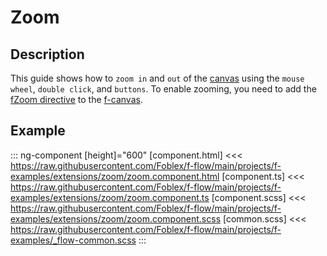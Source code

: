 ﻿# Zoom

## Description

This guide shows how to `zoom in` and `out` of the [canvas](./docs/f-canvas-component) using the `mouse wheel`, `double click`, and `buttons`.
To enable zooming, you need to add the [fZoom directive](./docs/f-zoom-directive) to the [f-canvas](./docs/f-canvas-component).

## Example

::: ng-component <zoom></zoom> [height]="600"
[component.html] <<< https://raw.githubusercontent.com/Foblex/f-flow/main/projects/f-examples/extensions/zoom/zoom.component.html
[component.ts] <<< https://raw.githubusercontent.com/Foblex/f-flow/main/projects/f-examples/extensions/zoom/zoom.component.ts
[component.scss] <<< https://raw.githubusercontent.com/Foblex/f-flow/main/projects/f-examples/extensions/zoom/zoom.component.scss
[common.scss] <<< https://raw.githubusercontent.com/Foblex/f-flow/main/projects/f-examples/_flow-common.scss
:::



